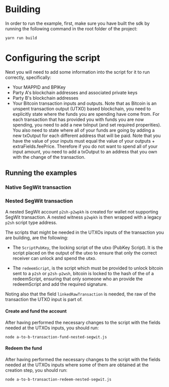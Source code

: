 # Building

In order to run the example, first, make sure you have built the sdk by running the following command in the root folder of the project:

```
yarn run build
```

# Configuring the script

Next you will need to add some information into the script for it to run correctly, specifically:

* Your MAPPID and BPIKey
* Party A's blockchain addresses and associated private keys
* Party B's blockchain addresses
* Your Bitcoin transaction inputs and outputs. Note that as Bitcoin is an unspent transaction output (UTXO) based blockchain, you need to explicitly state where the funds you are spending have come from. For each transaction that has provided you with funds you are now spending, you need to add a new txInput (and set required properities). You also need to state where all of your funds are going by adding a new txOutput for each different address that will be paid. Note that you have the value of your inputs must equal the value of your outputs + extraFields.feePrice. Therefore if you do not want to spend all of your input amount, you need to add a txOutput to an address that you own with the change of the transaction. 

## Running the examples

### Native SegWit transaction


### Nested SegWit transaction 

A nested SegWit account `p2sh-p2wpkh` is created for wallet not supporting SegWit transaction. A nested witness `p2wpkh` is then wrapped with a legacy `p2sh` script type address.


The scripts that might be needed in the UTXOs inputs of the transaction you are building, are the following:

* The `ScriptPubKey`, the locking script of the utxo (PubKey Script). It is the script placed on the output of the utxo to ensure that only the correct receiver can unlock and spend the utxo.

* The `redeemScript`, is the script which must be provided to unlock bitcoin sent to a `p2sh` or `p2sh-p2wsh`, bitcoin is locked to the hash of the of a redeemScript, ensuring that only someone who  an provide the redeemScript and add the required signature.

Noting also that the field `linkedRawTransaction` is needed, the raw of the transaction the UTXO input is part of.



#### Create and fund the account

After having performed the necessary changes to the script with the fields needed at the UTXOs inputs, you should run:

```
node a-to-b-transaction-fund-nested-segwit.js
```


#### Redeem the fund


After having performed the necessary changes to the script with the fields needed at the UTXOs inputs where some of them are obtained at the creation step, you should run:

```
node a-to-b-transaction-redeem-nested-segwit.js
```
